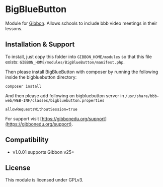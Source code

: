 # BigBlueButton

Module for [Gibbon][gibbon]. Allows schools to include bbb video meetings in their lessons.

[gibbon]: https://gibbonedu.org

## Installation & Support

To install, just copy this folder into `GIBBON_HOME/modules` so that this file
exists: `GIBBON_HOME/modules/BigBlueButton/manifest.php`.

Then please install BigBlueButton with composer by running the following inside the bigbluebutton directory:

`composer install`

And then please add following on bigbluebutton server in `/usr/share/bbb-web/WEB-INF/classes/bigbluebutton.properties`

`allowRequestsWithoutSession=true`

For support visit [https://gibbonedu.org/support](https://gibbonedu.org/support).

## Compatibility

* v1.0.01 supports Gibbon v25+

## License

This module is licensed under GPLv3.
